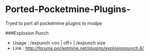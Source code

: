 # Ported-Pocketmine-Plugins-
Tryed to port all pocketmine plugins to modpe

###Explosion Punch
- Usage : /expunch <on | off> | /expunch size <size>
- Link : http://forums.pocketmine.net/plugins/explosionpunch.8/
